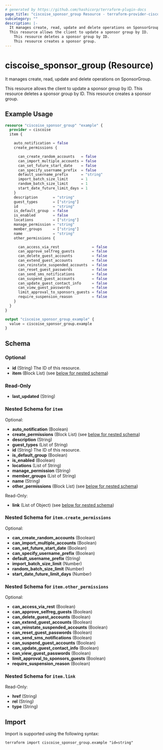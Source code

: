 ```yaml
---
# generated by https://github.com/hashicorp/terraform-plugin-docs
page_title: "ciscoise_sponsor_group Resource - terraform-provider-ciscoise"
subcategory: ""
description: |-
  It manages create, read, update and delete operations on SponsorGroup.
  This resource allows the client to update a sponsor group by ID.
    This resource deletes a sponsor group by ID.
    This resource creates a sponsor group.
---
```


# ciscoise_sponsor_group (Resource)

It manages create, read, update and delete operations on SponsorGroup.
  
  This resource allows the client to update a sponsor group by ID.
  This resource deletes a sponsor group by ID.
  This resource creates a sponsor group.

## Example Usage

```terraform
resource "ciscoise_sponsor_group" "example" {
  provider = ciscoise
  item {

    auto_notification = false
    create_permissions {

      can_create_random_accounts   = false
      can_import_multiple_accounts = false
      can_set_future_start_date    = false
      can_specify_username_prefix  = false
      default_username_prefix      = "string"
      import_batch_size_limit      = 1
      random_batch_size_limit      = 1
      start_date_future_limit_days = 1
    }
    description       = "string"
    guest_types       = ["string"]
    id                = "string"
    is_default_group  = false
    is_enabled        = false
    locations         = ["string"]
    manage_permission = "string"
    member_groups     = ["string"]
    name              = "string"
    other_permissions {

      can_access_via_rest               = false
      can_approve_selfreg_guests        = false
      can_delete_guest_accounts         = false
      can_extend_guest_accounts         = false
      can_reinstate_suspended_accounts  = false
      can_reset_guest_passwords         = false
      can_send_sms_notifications        = false
      can_suspend_guest_accounts        = false
      can_update_guest_contact_info     = false
      can_view_guest_passwords          = false
      limit_approval_to_sponsors_guests = false
      require_suspension_reason         = false
    }
  }
}

output "ciscoise_sponsor_group_example" {
  value = ciscoise_sponsor_group.example
}
```

<!-- schema generated by tfplugindocs -->
## Schema

### Optional

- **id** (String) The ID of this resource.
- **item** (Block List) (see [below for nested schema](#nestedblock--item))

### Read-Only

- **last_updated** (String)

<a id="nestedblock--item"></a>
### Nested Schema for `item`

Optional:

- **auto_notification** (Boolean)
- **create_permissions** (Block List) (see [below for nested schema](#nestedblock--item--create_permissions))
- **description** (String)
- **guest_types** (List of String)
- **id** (String) The ID of this resource.
- **is_default_group** (Boolean)
- **is_enabled** (Boolean)
- **locations** (List of String)
- **manage_permission** (String)
- **member_groups** (List of String)
- **name** (String)
- **other_permissions** (Block List) (see [below for nested schema](#nestedblock--item--other_permissions))

Read-Only:

- **link** (List of Object) (see [below for nested schema](#nestedatt--item--link))

<a id="nestedblock--item--create_permissions"></a>
### Nested Schema for `item.create_permissions`

Optional:

- **can_create_random_accounts** (Boolean)
- **can_import_multiple_accounts** (Boolean)
- **can_set_future_start_date** (Boolean)
- **can_specify_username_prefix** (Boolean)
- **default_username_prefix** (String)
- **import_batch_size_limit** (Number)
- **random_batch_size_limit** (Number)
- **start_date_future_limit_days** (Number)


<a id="nestedblock--item--other_permissions"></a>
### Nested Schema for `item.other_permissions`

Optional:

- **can_access_via_rest** (Boolean)
- **can_approve_selfreg_guests** (Boolean)
- **can_delete_guest_accounts** (Boolean)
- **can_extend_guest_accounts** (Boolean)
- **can_reinstate_suspended_accounts** (Boolean)
- **can_reset_guest_passwords** (Boolean)
- **can_send_sms_notifications** (Boolean)
- **can_suspend_guest_accounts** (Boolean)
- **can_update_guest_contact_info** (Boolean)
- **can_view_guest_passwords** (Boolean)
- **limit_approval_to_sponsors_guests** (Boolean)
- **require_suspension_reason** (Boolean)


<a id="nestedatt--item--link"></a>
### Nested Schema for `item.link`

Read-Only:

- **href** (String)
- **rel** (String)
- **type** (String)

## Import

Import is supported using the following syntax:

```shell
terraform import ciscoise_sponsor_group.example "id=string"
```
